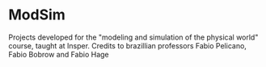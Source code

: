 # ModSim
Projects developed for the "modeling and simulation of the physical world" course, taught at Insper. Credits to brazillian professors Fabio Pelicano, Fabio Bobrow and Fabio Hage 

